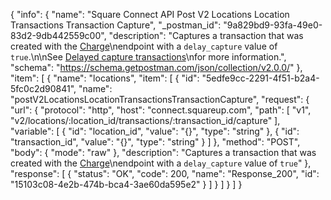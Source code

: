 {
  "info": {
    "name": "Square Connect API Post V2 Locations Location Transactions Transaction Capture",
    "_postman_id": "9a829bd9-93fa-49e0-83d2-9db442559c00",
    "description": "Captures a transaction that was created with the [Charge](#endpoint-charge)\nendpoint with a `delay_capture` value of `true`.\n\nSee [Delayed capture transactions](/articles/delayed-capture-transactions/)\nfor more information.",
    "schema": "https://schema.getpostman.com/json/collection/v2.0.0/"
  },
  "item": [
    {
      "name": "locations",
      "item": [
        {
          "id": "5edfe9cc-2291-4f51-b2a4-5fc0c2d90841",
          "name": "postV2LocationsLocationTransactionsTransactionCapture",
          "request": {
            "url": {
              "protocol": "http",
              "host": "connect.squareup.com",
              "path": [
                "v1",
                "v2/locations/:location_id/transactions/:transaction_id/capture"
              ],
              "variable": [
                {
                  "id": "location_id",
                  "value": "{}",
                  "type": "string"
                },
                {
                  "id": "transaction_id",
                  "value": "{}",
                  "type": "string"
                }
              ]
            },
            "method": "POST",
            "body": {
              "mode": "raw"
            },
            "description": "Captures a transaction that was created with the [Charge](#endpoint-charge)\nendpoint with a `delay_capture` value of `true`"
          },
          "response": [
            {
              "status": "OK",
              "code": 200,
              "name": "Response_200",
              "id": "15103c08-4e2b-474b-bca4-3ae60da595e2"
            }
          ]
        }
      ]
    }
  ]
}